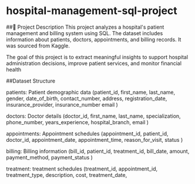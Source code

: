# hospital-management-sql-project
##📌 Project Description
This project analyzes a hospital's patient management and billing system using SQL. The dataset includes information about patients, doctors, appointments, and billing records. It was sourced from Kaggle.

The goal of this project is to extract meaningful insights to support hospital administration decisions, improve patient services, and monitor financial health


##Dataset Structure

patients: Patient demographic data (patient_id,	first_name,	last_name,	gender,	date_of_birth,	contact_number,	address,	registration_date,	insurance_provider,	insurance_number	email )

doctors: Doctor details (doctor_id,	first_name,	last_name,	specialization,	phone_number,	years_experience,	hospital_branch,	email )

appointments: Appointment schedules (appointment_id,	patient_id,	doctor_id,	appointment_date,	appointment_time,	reason_for_visit,	status )

billing: Billing information (bill_id,	patient_id,	treatment_id,	bill_date,	amount,	payment_method,	payment_status )

treatment: treatment schedules (treatment_id,	appointment_id,	treatment_type,	description,	cost,	treatment_date,
